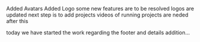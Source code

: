 Added Avatars
Added Logo
some new features are to be resolved
logos are updated 
next step is to add projects 
videos of running projects are neded after this 

today we have started the work regarding the footer and details addition...
